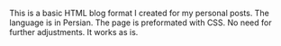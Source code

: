 This is a basic HTML blog format I created for my personal posts.
The language is in Persian.
The page is preformated with CSS.
No need for further adjustments. It works as is.